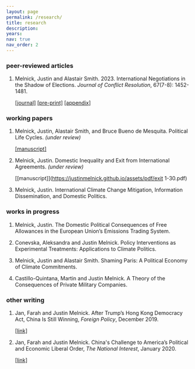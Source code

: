 ```yaml
---
layout: page
permalink: /research/
title: research
description:
years:
nav: true
nav_order: 2
---
```


<h3>peer-reviewed articles</h3>

1. Melnick, Justin and Alastair Smith. 2023. International Negotiations in the Shadow of Elections. _Journal of Conflict Resolution_, 67(7-8): 1452-1481.

   [[journal]](https://journals.sagepub.com/doi/abs/10.1177/00220027221139433)     [[pre-print]](https://justinmelnick.github.io/assets/pdf/text_10_27.pdf)     [[appendix]](https://justinmelnick.github.io/assets/pdf/nego_online.pdf)

<h3>working papers</h3>

1. Melnick, Justin, Alastair Smith, and Bruce Bueno de Mesquita. Political Life Cycles. _(under review)_

      [[manuscript]](https://justinmelnick.github.io/assets/pdf/PLC_March2023.pdf)

2. Melnick, Justin. Domestic Inequality and Exit from International Agreements. _(under review)_

   <!-- Formerly titled: Why Exit from International Agreements? A Domestic Perspective -->

      [[manuscript]](https://justinmelnick.github.io/assets/pdf/exit 1-30.pdf)

3. Melnick, Justin. International Climate Change Mitigation, Information Dissemination, and Domestic Politics. 

<h3>works in progress</h3>

1. Melnick, Justin. The Domestic Political Consequences of Free Allowances in the European Union’s Emissions
Trading System. 

2. Conevska, Aleksandra and Justin Melnick. Policy Interventions as Experimental Treatments: Applications to Climate Politics. 

3. Melnick, Justin and Alastair Smith. Shaming Paris: A Political Economy of Climate Commitments. 

4. Castillo-Quintana, Martin and Justin Melnick. A Theory of the Consequences of Private Military Companies.  

<h3>other writing</h3>

1. Jan, Farah and Justin Melnick. After Trump’s Hong Kong Democracy Act, China Is Still Winning, _Foreign Policy_, December 2019.

   [[link]](https://foreignpolicy.com/2019/12/02/trump-surprise-move-human-rights-hong-kong-protesters-democracy-act-upper-hand-china-trade-talks/)

2. Jan, Farah and Justin Melnick. China's Challenge to America’s Political and Economic Liberal Order, _The National Interest_, January 2020.

   [[link]](https://nationalinterest.org/feature/chinas-challenge-america%E2%80%99s-political-and-economic-liberal-order-111361)
